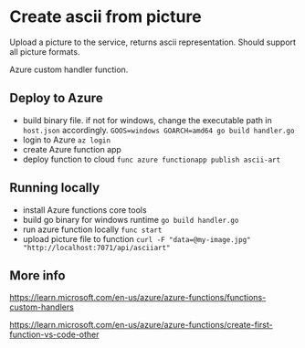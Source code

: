 # Create ascii from picture

Upload a picture to the service, returns ascii representation. Should support all picture formats.

Azure custom handler function.

## Deploy to Azure

- build binary file. if not for windows, change the executable path in ```host.json``` accordingly. ```GOOS=windows GOARCH=amd64 go build handler.go```
- login to Azure ```az login```
- create Azure function app 
- deploy function to cloud ```func azure functionapp publish ascii-art```

## Running locally

- install Azure functions core tools
- build go binary for windows runtime ```go build handler.go```
- run azure function locally ```func start```
- upload picture file to function ```curl -F "data=@my-image.jpg"  "http://localhost:7071/api/asciiart"```

## More info
https://learn.microsoft.com/en-us/azure/azure-functions/functions-custom-handlers

https://learn.microsoft.com/en-us/azure/azure-functions/create-first-function-vs-code-other
